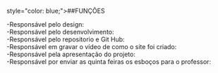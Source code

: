 <p> style="color: blue;">##FUNÇÕES</p> 


-Responsável pelo design:<br>
-Responsável pelo desenvolvimento:<br>
-Responsável pelo repositorio e Git Hub:<br>
-Responsável em gravar o vídeo de como o site foi criado:<br>
-Responsável pela apresentação do projeto:<br>
-Responsável por enviar as quinta feiras os esboços para o professor: <br>




